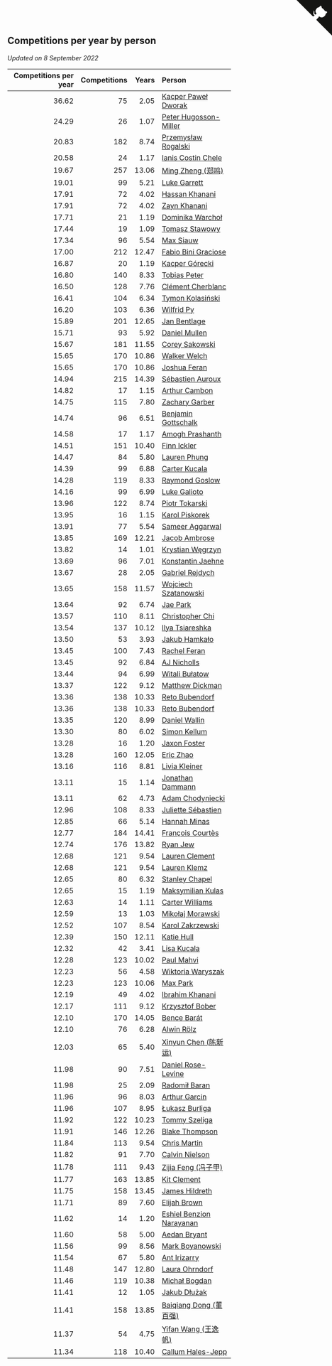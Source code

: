 ## Competitions per year by person

*Updated on  8 September 2022*

| Competitions per year | Competitions | Years | Person |
| ---: | ---: | ---: | :--- |
| 36.62 | 75 | 2.05 | [Kacper Paweł Dworak](https://www.worldcubeassociation.org/persons/2020DWOR01) |
| 24.29 | 26 | 1.07 | [Peter Hugosson-Miller](https://www.worldcubeassociation.org/persons/2021HUGO01) |
| 20.83 | 182 | 8.74 | [Przemysław Rogalski](https://www.worldcubeassociation.org/persons/2013ROGA02) |
| 20.58 | 24 | 1.17 | [Ianis Costin Chele](https://www.worldcubeassociation.org/persons/2021CHEL01) |
| 19.67 | 257 | 13.06 | [Ming Zheng (郑鸣)](https://www.worldcubeassociation.org/persons/2009ZHEN11) |
| 19.01 | 99 | 5.21 | [Luke Garrett](https://www.worldcubeassociation.org/persons/2017GARR05) |
| 17.91 | 72 | 4.02 | [Hassan Khanani](https://www.worldcubeassociation.org/persons/2018KHAN26) |
| 17.91 | 72 | 4.02 | [Zayn Khanani](https://www.worldcubeassociation.org/persons/2018KHAN28) |
| 17.71 | 21 | 1.19 | [Dominika Warchoł](https://www.worldcubeassociation.org/persons/2021WARC01) |
| 17.44 | 19 | 1.09 | [Tomasz Stawowy](https://www.worldcubeassociation.org/persons/2021STAW01) |
| 17.34 | 96 | 5.54 | [Max Siauw](https://www.worldcubeassociation.org/persons/2017SIAU02) |
| 17.00 | 212 | 12.47 | [Fabio Bini Graciose](https://www.worldcubeassociation.org/persons/2010GRAC02) |
| 16.87 | 20 | 1.19 | [Kacper Górecki](https://www.worldcubeassociation.org/persons/2021GORE01) |
| 16.80 | 140 | 8.33 | [Tobias Peter](https://www.worldcubeassociation.org/persons/2014PETE03) |
| 16.50 | 128 | 7.76 | [Clément Cherblanc](https://www.worldcubeassociation.org/persons/2014CHER05) |
| 16.41 | 104 | 6.34 | [Tymon Kolasiński](https://www.worldcubeassociation.org/persons/2016KOLA02) |
| 16.20 | 103 | 6.36 | [Wilfrid Py](https://www.worldcubeassociation.org/persons/2016PYWI01) |
| 15.89 | 201 | 12.65 | [Jan Bentlage](https://www.worldcubeassociation.org/persons/2010BENT01) |
| 15.71 | 93 | 5.92 | [Daniel Mullen](https://www.worldcubeassociation.org/persons/2016MULL04) |
| 15.67 | 181 | 11.55 | [Corey Sakowski](https://www.worldcubeassociation.org/persons/2011SAKO01) |
| 15.65 | 170 | 10.86 | [Walker Welch](https://www.worldcubeassociation.org/persons/2011WELC01) |
| 15.65 | 170 | 10.86 | [Joshua Feran](https://www.worldcubeassociation.org/persons/2011FERA01) |
| 14.94 | 215 | 14.39 | [Sébastien Auroux](https://www.worldcubeassociation.org/persons/2008AURO01) |
| 14.82 | 17 | 1.15 | [Arthur Cambon](https://www.worldcubeassociation.org/persons/2021CAMB01) |
| 14.75 | 115 | 7.80 | [Zachary Garber](https://www.worldcubeassociation.org/persons/2014GARB01) |
| 14.74 | 96 | 6.51 | [Benjamin Gottschalk](https://www.worldcubeassociation.org/persons/2016GOTT01) |
| 14.58 | 17 | 1.17 | [Amogh Prashanth](https://www.worldcubeassociation.org/persons/2021PRAS01) |
| 14.51 | 151 | 10.40 | [Finn Ickler](https://www.worldcubeassociation.org/persons/2012ICKL01) |
| 14.47 | 84 | 5.80 | [Lauren Phung](https://www.worldcubeassociation.org/persons/2016PHUN02) |
| 14.39 | 99 | 6.88 | [Carter Kucala](https://www.worldcubeassociation.org/persons/2015KUCA01) |
| 14.28 | 119 | 8.33 | [Raymond Goslow](https://www.worldcubeassociation.org/persons/2014GOSL01) |
| 14.16 | 99 | 6.99 | [Luke Galioto](https://www.worldcubeassociation.org/persons/2015GALI02) |
| 13.96 | 122 | 8.74 | [Piotr Tokarski](https://www.worldcubeassociation.org/persons/2013TOKA01) |
| 13.95 | 16 | 1.15 | [Karol Piskorek](https://www.worldcubeassociation.org/persons/2021PISK01) |
| 13.91 | 77 | 5.54 | [Sameer Aggarwal](https://www.worldcubeassociation.org/persons/2017AGGA01) |
| 13.85 | 169 | 12.21 | [Jacob Ambrose](https://www.worldcubeassociation.org/persons/2010AMBR01) |
| 13.82 | 14 | 1.01 | [Krystian Węgrzyn](https://www.worldcubeassociation.org/persons/2021WEGR01) |
| 13.69 | 96 | 7.01 | [Konstantin Jaehne](https://www.worldcubeassociation.org/persons/2015JAEH01) |
| 13.67 | 28 | 2.05 | [Gabriel Rejdych](https://www.worldcubeassociation.org/persons/2020REJD01) |
| 13.65 | 158 | 11.57 | [Wojciech Szatanowski](https://www.worldcubeassociation.org/persons/2011SZAT01) |
| 13.64 | 92 | 6.74 | [Jae Park](https://www.worldcubeassociation.org/persons/2015PARK24) |
| 13.57 | 110 | 8.11 | [Christopher Chi](https://www.worldcubeassociation.org/persons/2014CHIC01) |
| 13.54 | 137 | 10.12 | [Ilya Tsiareshka](https://www.worldcubeassociation.org/persons/2012TERE01) |
| 13.50 | 53 | 3.93 | [Jakub Hamkało](https://www.worldcubeassociation.org/persons/2018HAMK01) |
| 13.45 | 100 | 7.43 | [Rachel Feran](https://www.worldcubeassociation.org/persons/2015FERA01) |
| 13.45 | 92 | 6.84 | [AJ Nicholls](https://www.worldcubeassociation.org/persons/2015NICH04) |
| 13.44 | 94 | 6.99 | [Witali Bułatow](https://www.worldcubeassociation.org/persons/2015BUAT01) |
| 13.37 | 122 | 9.12 | [Matthew Dickman](https://www.worldcubeassociation.org/persons/2013DICK01) |
| 13.36 | 138 | 10.33 | [Reto Bubendorf](https://www.worldcubeassociation.org/persons/2012BUBE01) |
| 13.36 | 138 | 10.33 | [Reto Bubendorf](https://www.worldcubeassociation.org/persons/2012BUBE01) |
| 13.35 | 120 | 8.99 | [Daniel Wallin](https://www.worldcubeassociation.org/persons/2013WALL03) |
| 13.30 | 80 | 6.02 | [Simon Kellum](https://www.worldcubeassociation.org/persons/2016KELL12) |
| 13.28 | 16 | 1.20 | [Jaxon Foster](https://www.worldcubeassociation.org/persons/2021FOST01) |
| 13.28 | 160 | 12.05 | [Eric Zhao](https://www.worldcubeassociation.org/persons/2010ZHAO19) |
| 13.16 | 116 | 8.81 | [Livia Kleiner](https://www.worldcubeassociation.org/persons/2013KLEI03) |
| 13.11 | 15 | 1.14 | [Jonathan Dammann](https://www.worldcubeassociation.org/persons/2021DAMM01) |
| 13.11 | 62 | 4.73 | [Adam Chodyniecki](https://www.worldcubeassociation.org/persons/2017CHOD02) |
| 12.96 | 108 | 8.33 | [Juliette Sébastien](https://www.worldcubeassociation.org/persons/2014SEBA01) |
| 12.85 | 66 | 5.14 | [Hannah Minas](https://www.worldcubeassociation.org/persons/2017MINA04) |
| 12.77 | 184 | 14.41 | [François Courtès](https://www.worldcubeassociation.org/persons/2008COUR01) |
| 12.74 | 176 | 13.82 | [Ryan Jew](https://www.worldcubeassociation.org/persons/2008JEWR01) |
| 12.68 | 121 | 9.54 | [Lauren Clement](https://www.worldcubeassociation.org/persons/2013KLEM01) |
| 12.68 | 121 | 9.54 | [Lauren Klemz](https://www.worldcubeassociation.org/persons/2013KLEM01) |
| 12.65 | 80 | 6.32 | [Stanley Chapel](https://www.worldcubeassociation.org/persons/2016CHAP04) |
| 12.65 | 15 | 1.19 | [Maksymilian Kulas](https://www.worldcubeassociation.org/persons/2021KULA02) |
| 12.63 | 14 | 1.11 | [Carter Williams](https://www.worldcubeassociation.org/persons/2021WILL06) |
| 12.59 | 13 | 1.03 | [Mikołaj Morawski](https://www.worldcubeassociation.org/persons/2021MORA01) |
| 12.52 | 107 | 8.54 | [Karol Zakrzewski](https://www.worldcubeassociation.org/persons/2014ZAKR01) |
| 12.39 | 150 | 12.11 | [Katie Hull](https://www.worldcubeassociation.org/persons/2010HULL01) |
| 12.32 | 42 | 3.41 | [Lisa Kucala](https://www.worldcubeassociation.org/persons/2019KUCA01) |
| 12.28 | 123 | 10.02 | [Paul Mahvi](https://www.worldcubeassociation.org/persons/2012MAHV01) |
| 12.23 | 56 | 4.58 | [Wiktoria Waryszak](https://www.worldcubeassociation.org/persons/2018WARY01) |
| 12.23 | 123 | 10.06 | [Max Park](https://www.worldcubeassociation.org/persons/2012PARK03) |
| 12.19 | 49 | 4.02 | [Ibrahim Khanani](https://www.worldcubeassociation.org/persons/2018KHAN27) |
| 12.17 | 111 | 9.12 | [Krzysztof Bober](https://www.worldcubeassociation.org/persons/2013BOBE01) |
| 12.10 | 170 | 14.05 | [Bence Barát](https://www.worldcubeassociation.org/persons/2008BARA01) |
| 12.10 | 76 | 6.28 | [Alwin Rölz](https://www.worldcubeassociation.org/persons/2016ROLZ01) |
| 12.03 | 65 | 5.40 | [Xinyun Chen (陈新运)](https://www.worldcubeassociation.org/persons/2017CHEN36) |
| 11.98 | 90 | 7.51 | [Daniel Rose-Levine](https://www.worldcubeassociation.org/persons/2015ROSE01) |
| 11.98 | 25 | 2.09 | [Radomił Baran](https://www.worldcubeassociation.org/persons/2020BARA02) |
| 11.96 | 96 | 8.03 | [Arthur Garcin](https://www.worldcubeassociation.org/persons/2014GARC27) |
| 11.96 | 107 | 8.95 | [Łukasz Burliga](https://www.worldcubeassociation.org/persons/2013BURL01) |
| 11.92 | 122 | 10.23 | [Tommy Szeliga](https://www.worldcubeassociation.org/persons/2012SZEL01) |
| 11.91 | 146 | 12.26 | [Blake Thompson](https://www.worldcubeassociation.org/persons/2010THOM03) |
| 11.84 | 113 | 9.54 | [Chris Martin](https://www.worldcubeassociation.org/persons/2013MART03) |
| 11.82 | 91 | 7.70 | [Calvin Nielson](https://www.worldcubeassociation.org/persons/2014NIEL03) |
| 11.78 | 111 | 9.43 | [Zijia Feng (冯子甲)](https://www.worldcubeassociation.org/persons/2013FENG02) |
| 11.77 | 163 | 13.85 | [Kit Clement](https://www.worldcubeassociation.org/persons/2008CLEM01) |
| 11.75 | 158 | 13.45 | [James Hildreth](https://www.worldcubeassociation.org/persons/2009HILD01) |
| 11.71 | 89 | 7.60 | [Elijah Brown](https://www.worldcubeassociation.org/persons/2015BROW03) |
| 11.62 | 14 | 1.20 | [Eshiel Benzion Narayanan](https://www.worldcubeassociation.org/persons/2021NARA03) |
| 11.60 | 58 | 5.00 | [Aedan Bryant](https://www.worldcubeassociation.org/persons/2017BRYA06) |
| 11.56 | 99 | 8.56 | [Mark Boyanowski](https://www.worldcubeassociation.org/persons/2014BOYA01) |
| 11.54 | 67 | 5.80 | [Ant Irizarry](https://www.worldcubeassociation.org/persons/2016IRIZ02) |
| 11.48 | 147 | 12.80 | [Laura Ohrndorf](https://www.worldcubeassociation.org/persons/2009OHRN01) |
| 11.46 | 119 | 10.38 | [Michał Bogdan](https://www.worldcubeassociation.org/persons/2012BOGD01) |
| 11.41 | 12 | 1.05 | [Jakub Dłużak](https://www.worldcubeassociation.org/persons/2021DLUZ01) |
| 11.41 | 158 | 13.85 | [Baiqiang Dong (董百强)](https://www.worldcubeassociation.org/persons/2008DONG06) |
| 11.37 | 54 | 4.75 | [Yifan Wang (王逸帆)](https://www.worldcubeassociation.org/persons/2017WANY29) |
| 11.34 | 118 | 10.40 | [Callum Hales-Jepp](https://www.worldcubeassociation.org/persons/2012HALE01) |


<a href="https://github.com/JustinTimeCuber/wca_statistics" class="github-corner" aria-label="View source on Github"><svg width="80" height="80" viewBox="0 0 250 250" style="fill:#151513; color:#fff; position: absolute; top: 0; border: 0; right: 0;" aria-hidden="true"><path d="M0,0 L115,115 L130,115 L142,142 L250,250 L250,0 Z"></path><path d="M128.3,109.0 C113.8,99.7 119.0,89.6 119.0,89.6 C122.0,82.7 120.5,78.6 120.5,78.6 C119.2,72.0 123.4,76.3 123.4,76.3 C127.3,80.9 125.5,87.3 125.5,87.3 C122.9,97.6 130.6,101.9 134.4,103.2" fill="currentColor" style="transform-origin: 130px 106px;" class="octo-arm"></path><path d="M115.0,115.0 C114.9,115.1 118.7,116.5 119.8,115.4 L133.7,101.6 C136.9,99.2 139.9,98.4 142.2,98.6 C133.8,88.0 127.5,74.4 143.8,58.0 C148.5,53.4 154.0,51.2 159.7,51.0 C160.3,49.4 163.2,43.6 171.4,40.1 C171.4,40.1 176.1,42.5 178.8,56.2 C183.1,58.6 187.2,61.8 190.9,65.4 C194.5,69.0 197.7,73.2 200.1,77.6 C213.8,80.2 216.3,84.9 216.3,84.9 C212.7,93.1 206.9,96.0 205.4,96.6 C205.1,102.4 203.0,107.8 198.3,112.5 C181.9,128.9 168.3,122.5 157.7,114.1 C157.9,116.9 156.7,120.9 152.7,124.9 L141.0,136.5 C139.8,137.7 141.6,141.9 141.8,141.8 Z" fill="currentColor" class="octo-body"></path></svg></a><style>.github-corner:hover .octo-arm{animation:octocat-wave 560ms ease-in-out}@keyframes octocat-wave{0%,100%{transform:rotate(0)}20%,60%{transform:rotate(-25deg)}40%,80%{transform:rotate(10deg)}}@media (max-width:500px){.github-corner:hover .octo-arm{animation:none}.github-corner .octo-arm{animation:octocat-wave 560ms ease-in-out}}</style>
